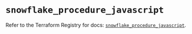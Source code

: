 # `snowflake_procedure_javascript`

Refer to the Terraform Registry for docs: [`snowflake_procedure_javascript`](https://registry.terraform.io/providers/snowflake-labs/snowflake/1.0.2/docs/resources/procedure_javascript).
